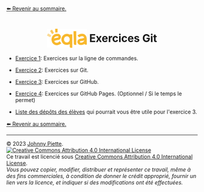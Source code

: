 [:arrow_left: Revenir au sommaire.](/README.md#sommaire)

<h1 id="sommaire" style="display: flex; align-items: center; justify-content: center;">
    <img src="/media/eqla.png" style="height:50px" alt="Logo d'Eqla">
    &nbsp;Exercices Git
</h1>

- [Exercice 1](Exercices_Terminal.md#Exercices): Exercices sur la ligne de commandes.
- [Exercice 2](Exercices_Git.md#Exercices): Exercices sur Git.
- [Exercice 3](Exercices_GitHub.md#Exercices): Exercices sur GitHub.
- [Exercice 4](Exercices_GitHub_Pages.md#Exercices): Exercices sur GitHub Pages. (Optionnel / Si le temps le permet)

- [Liste des dépôts des élèves](./Exercices/BlindCode%20BXL%20-%202023/Depots.md) qui pourrait vous être utile pour l'exercice 3.

[:arrow_left: Revenir au sommaire.](/README.md#sommaire)

---
&copy; 2023 [Johnny Piette](https://github.com/ZamBoyle).  
[![Creative Commons Attribution 4.0 International License](https://i.creativecommons.org/l/by/4.0/88x31.png)](https://creativecommons.org/licenses/by/4.0/)  
Ce travail est licencié sous [Creative Commons Attribution 4.0 International License](https://creativecommons.org/licenses/by/4.0/).   
_Vous pouvez copier, modifier, distribuer et représenter ce travail, même à des fins commerciales, à condition de donner le crédit approprié, fournir un lien vers la licence, et indiquer si des modifications ont été effectuées._